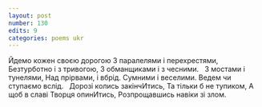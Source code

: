 ```yaml
---
layout: post
number: 130
edits: 9
categories: poems ukr
---
```


Йдемо кожен своєю дорогою
З паралелями і перехрестями,
Безтурботно і з тривогою, 
З обманщиками і з чесними. 
 
З мостами і тунелями, 
Над прірвами, і вбрід.
Сумними і веселими.
Ведем чи ступаємо вслід.
 
Дорозі колись закінчИтись,
Та тільки б не тупиком,
А щоб в славі Творця опинИтись,
Розпрощавшись навіки зі злом.
